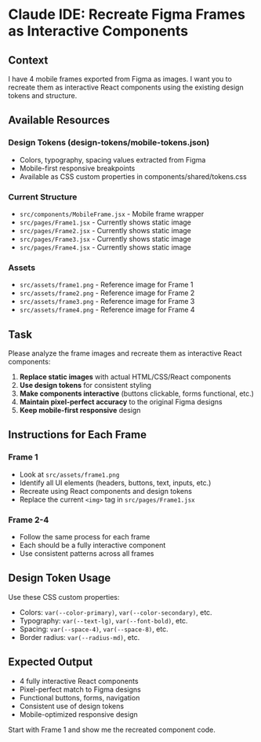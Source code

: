# Claude IDE: Recreate Figma Frames as Interactive Components

## Context
I have 4 mobile frames exported from Figma as images. I want you to recreate them as interactive React components using the existing design tokens and structure.

## Available Resources

### Design Tokens (design-tokens/mobile-tokens.json)
- Colors, typography, spacing values extracted from Figma
- Mobile-first responsive breakpoints
- Available as CSS custom properties in components/shared/tokens.css

### Current Structure
- `src/components/MobileFrame.jsx` - Mobile frame wrapper
- `src/pages/Frame1.jsx` - Currently shows static image
- `src/pages/Frame2.jsx` - Currently shows static image  
- `src/pages/Frame3.jsx` - Currently shows static image
- `src/pages/Frame4.jsx` - Currently shows static image

### Assets
- `src/assets/frame1.png` - Reference image for Frame 1
- `src/assets/frame2.png` - Reference image for Frame 2
- `src/assets/frame3.png` - Reference image for Frame 3
- `src/assets/frame4.png` - Reference image for Frame 4

## Task
Please analyze the frame images and recreate them as interactive React components:

1. **Replace static images** with actual HTML/CSS/React components
2. **Use design tokens** for consistent styling
3. **Make components interactive** (buttons clickable, forms functional, etc.)
4. **Maintain pixel-perfect accuracy** to the original Figma designs
5. **Keep mobile-first responsive** design

## Instructions for Each Frame

### Frame 1
- Look at `src/assets/frame1.png`
- Identify all UI elements (headers, buttons, text, inputs, etc.)
- Recreate using React components and design tokens
- Replace the current `<img>` tag in `src/pages/Frame1.jsx`

### Frame 2-4
- Follow the same process for each frame
- Each should be a fully interactive component
- Use consistent patterns across all frames

## Design Token Usage
Use these CSS custom properties:
- Colors: `var(--color-primary)`, `var(--color-secondary)`, etc.
- Typography: `var(--text-lg)`, `var(--font-bold)`, etc.
- Spacing: `var(--space-4)`, `var(--space-8)`, etc.
- Border radius: `var(--radius-md)`, etc.

## Expected Output
- 4 fully interactive React components
- Pixel-perfect match to Figma designs
- Functional buttons, forms, navigation
- Consistent use of design tokens
- Mobile-optimized responsive design

Start with Frame 1 and show me the recreated component code.
